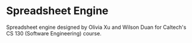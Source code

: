 # Spreadsheet Engine

Spreadsheet engine designed by Olivia Xu and Wilson Duan for Caltech's CS 130 (Software Engineering) course. 
